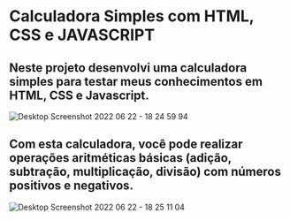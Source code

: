 <h1>Calculadora Simples com HTML, CSS e JAVASCRIPT<br> <h2>Neste projeto desenvolvi uma calculadora simples para testar meus conhecimentos em HTML, CSS e Javascript.</h2></h1>

![Desktop Screenshot 2022 06 22 - 18 24 59 94](https://user-images.githubusercontent.com/98609056/175142463-02168461-5aa5-41e3-aa28-fe4ad989ce86.png)

<h2> Com esta calculadora, você pode realizar operações aritméticas básicas (adição, subtração, multiplicação, divisão) com números positivos e negativos.</h2>

![Desktop Screenshot 2022 06 22 - 18 25 11 04](https://user-images.githubusercontent.com/98609056/175143081-16ec7fce-6e7f-440b-830d-5c56f8ca4a15.png)



